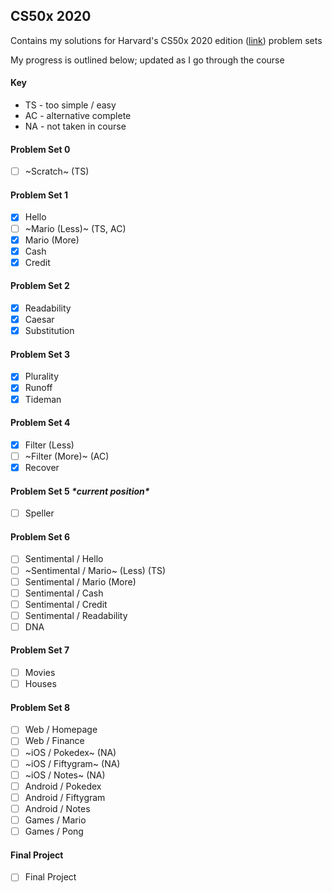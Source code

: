 ## CS50x 2020

Contains my solutions for Harvard's CS50x 2020 edition ([link](https://cs50.harvard.edu/x/2020/)) problem sets

My progress is outlined below; updated as I go through the course

#### Key
- TS - too simple / easy
- AC - alternative complete
- NA - not taken in course

#### Problem Set 0
- [ ] ~Scratch~ (TS)

#### Problem Set 1

- [x] Hello
- [ ] ~Mario (Less)~ (TS, AC)
- [x] Mario (More)
- [x] Cash
- [x] Credit

#### Problem Set 2

- [x] Readability
- [x] Caesar
- [x] Substitution

#### Problem Set 3

- [x] Plurality
- [x] Runoff
- [x] Tideman

#### Problem Set 4

- [x] Filter (Less)
- [ ] ~Filter (More)~ (AC)
- [x] Recover

#### Problem Set 5 *\*current position\**

- [ ] Speller

#### Problem Set 6

- [ ] Sentimental / Hello
- [ ] ~Sentimental / Mario~ (Less) (TS)
- [ ] Sentimental / Mario (More)
- [ ] Sentimental / Cash
- [ ] Sentimental / Credit
- [ ] Sentimental / Readability
- [ ] DNA

#### Problem Set 7

- [ ] Movies
- [ ] Houses

#### Problem Set 8

- [ ] Web / Homepage
- [ ] Web / Finance
- [ ] ~iOS / Pokedex~ (NA)
- [ ] ~iOS / Fiftygram~ (NA)
- [ ] ~iOS / Notes~ (NA)
- [ ] Android / Pokedex
- [ ] Android / Fiftygram
- [ ] Android / Notes
- [ ] Games / Mario
- [ ] Games / Pong

#### Final Project

- [ ] Final Project
